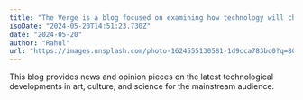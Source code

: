 ```yaml
---
title: "The Verge is a blog focused on examining how technology will change the future."
isoDate: "2024-05-20T14:51:23.730Z"
date: "2024-05-20"
author: "Rahul"
url: "https://images.unsplash.com/photo-1624555130581-1d9cca783bc0?q=80"
---
```


This blog provides news and opinion pieces on the latest technological developments in art, culture, and science for the mainstream audience.
